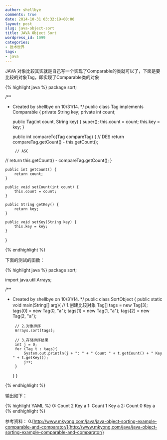```yaml
---
author: shellbye
comments: true
date: 2014-10-31 03:32:19+00:00
layout: post
slug: java-object-sort
title: JAVA Object Sort
wordpress_id: 1099
categories:
- 技术世界
tags:
- java
---
```


JAVA 对象比较其实就是自己写一个实现了Comparable的类就可以了，下面是要比较的对象Tag，即实现了Comparable类的对象

{% highlight java %}
package sort;

/**
 * Created by shellbye on 10/31/14.
 */
public class Tag implements Comparable {
    private String key;
    private int count;

    public Tag(int count, String key) {
        super();
        this.count = count;
        this.key = key;
    }

    public int compareTo(Tag compareTag) {
        // DES
        return compareTag.getCount() - this.getCount();

        // ASC
//        return this.getCount() - compareTag.getCount();
    }

    public int getCount() {
        return count;
    }

    public void setCount(int count) {
        this.count = count;
    }

    public String getKey() {
        return key;
    }

    public void setKey(String key) {
        this.key = key;
    }
}

{% endhighlight %}


下面的测试的函数：

{% highlight java %}
package sort;

import java.util.Arrays;

/**
 * Created by shellbye on 10/31/14.
 */
public class SortObject {
    public static void main(String[] arg){
        // 1.创建比较对象
        Tag[] tags = new Tag[3];
        tags[0] = new Tag(0, "a");
        tags[1] = new Tag(1, "a");
        tags[2] = new Tag(2, "a");

        // 2.对象排序
        Arrays.sort(tags);

        // 3.存储排序结果
        int j = 0;
        for (Tag t : tags){
            System.out.println(j + ": " + " Count " + t.getCount() + " Key " + t.getKey());
            j++;
        }
    }
}

{% endhighlight %}


输出如下：

{% highlight YAML %}
0:  Count 2 Key a
1:  Count 1 Key a
2:  Count 0 Key a
{% endhighlight %}


参考资料：
0.[http://www.mkyong.com/java/java-object-sorting-example-comparable-and-comparator/](http://www.mkyong.com/java/java-object-sorting-example-comparable-and-comparator/)
